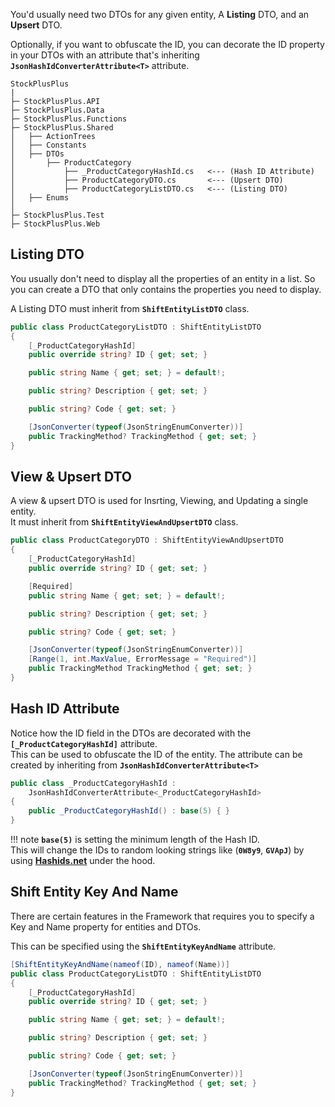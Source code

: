 You'd usually need two DTOs for any given entity, A **Listing** DTO, and an **Upsert** DTO.  

Optionally, if you want to obfuscate the ID, you can decorate the ID property in your DTOs with an attribute that's inheriting **`JsonHashIdConverterAttribute<T>`** attribute.

```hl_lines="10-13"
StockPlusPlus
|
├─ StockPlusPlus.API
├─ StockPlusPlus.Data
├─ StockPlusPlus.Functions
├─ StockPlusPlus.Shared
│   ├── ActionTrees
│   ├── Constants
│   ├── DTOs
│		├── ProductCategory
│			├── _ProductCategoryHashId.cs	<--- (Hash ID Attribute)
│			├── ProductCategoryDTO.cs		<--- (Upsert DTO)
│			├── ProductCategoryListDTO.cs	<--- (Listing DTO)
│   ├── Enums
│ 
├─ StockPlusPlus.Test
├─ StockPlusPlus.Web
```

## Listing DTO
You usually don't need to display all the properties of an entity in a list. So you can create a DTO that only contains the properties you need to display.   

A Listing DTO must inherit from **`ShiftEntityListDTO`** class.  
```C# hl_lines="1"
public class ProductCategoryListDTO : ShiftEntityListDTO
{
    [_ProductCategoryHashId]
    public override string? ID { get; set; }

    public string Name { get; set; } = default!;

    public string? Description { get; set; }

    public string? Code { get; set; }

    [JsonConverter(typeof(JsonStringEnumConverter))]
    public TrackingMethod? TrackingMethod { get; set; }
}
```

## View & Upsert DTO

A view & upsert DTO is used for Insrting, Viewing, and Updating a single entity.  
It must inherit from **`ShiftEntityViewAndUpsertDTO`** class.  
```C# hl_lines="1"
public class ProductCategoryDTO : ShiftEntityViewAndUpsertDTO
{
    [_ProductCategoryHashId]
    public override string? ID { get; set; }

    [Required]
    public string Name { get; set; } = default!;

    public string? Description { get; set; }

    public string? Code { get; set; }

    [JsonConverter(typeof(JsonStringEnumConverter))]
    [Range(1, int.MaxValue, ErrorMessage = "Required")]
    public TrackingMethod TrackingMethod { get; set; }
}
```

## Hash ID Attribute

Notice how the ID field in the DTOs are decorated with the **`[_ProductCategoryHashId]`** attribute.  
This can be used to obfuscate the ID of the entity. The attribute can be created by inheriting from **`JsonHashIdConverterAttribute<T>`**

```C# hl_lines="2"
public class _ProductCategoryHashId : 
    JsonHashIdConverterAttribute<_ProductCategoryHashId>
{
    public _ProductCategoryHashId() : base(5) { }
}
```

!!! note
    **`base(5)`** is setting the minimum length of the Hash ID.  
    This will change the IDs to random looking strings like (**`0W8y9`**, **`GVApJ`**) by using [**Hashids.net**](https://www.nuget.org/packages/Hashids.net) under the hood.


## Shift Entity Key And Name
There are certain features in the Framework that requires you to specify a Key and Name property for entities and DTOs.  

This can be specified using the **``ShiftEntityKeyAndName``** attribute.

```C# hl_lines="1"
[ShiftEntityKeyAndName(nameof(ID), nameof(Name))]
public class ProductCategoryListDTO : ShiftEntityListDTO
{
    [_ProductCategoryHashId]
    public override string? ID { get; set; }

    public string Name { get; set; } = default!;

    public string? Description { get; set; }

    public string? Code { get; set; }

    [JsonConverter(typeof(JsonStringEnumConverter))]
    public TrackingMethod? TrackingMethod { get; set; }
}
```